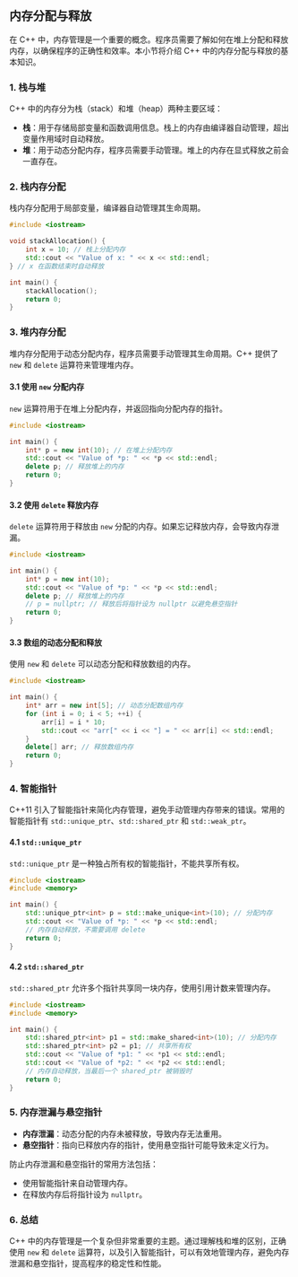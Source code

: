 ## 内存分配与释放

在 C++ 中，内存管理是一个重要的概念。程序员需要了解如何在堆上分配和释放内存，以确保程序的正确性和效率。本小节将介绍 C++ 中的内存分配与释放的基本知识。

### 1. **栈与堆**

C++ 中的内存分为栈（stack）和堆（heap）两种主要区域：

- **栈**：用于存储局部变量和函数调用信息。栈上的内存由编译器自动管理，超出变量作用域时自动释放。
- **堆**：用于动态分配内存，程序员需要手动管理。堆上的内存在显式释放之前会一直存在。

### 2. **栈内存分配**

栈内存分配用于局部变量，编译器自动管理其生命周期。

```cpp
#include <iostream>

void stackAllocation() {
    int x = 10; // 栈上分配内存
    std::cout << "Value of x: " << x << std::endl;
} // x 在函数结束时自动释放

int main() {
    stackAllocation();
    return 0;
}
```

### 3. **堆内存分配**

堆内存分配用于动态分配内存，程序员需要手动管理其生命周期。C++ 提供了 `new` 和 `delete` 运算符来管理堆内存。

#### 3.1 **使用 `new` 分配内存**

`new` 运算符用于在堆上分配内存，并返回指向分配内存的指针。

```cpp
#include <iostream>

int main() {
    int* p = new int(10); // 在堆上分配内存
    std::cout << "Value of *p: " << *p << std::endl;
    delete p; // 释放堆上的内存
    return 0;
}
```

#### 3.2 **使用 `delete` 释放内存**

`delete` 运算符用于释放由 `new` 分配的内存。如果忘记释放内存，会导致内存泄漏。

```cpp
#include <iostream>

int main() {
    int* p = new int(10);
    std::cout << "Value of *p: " << *p << std::endl;
    delete p; // 释放堆上的内存
    // p = nullptr; // 释放后将指针设为 nullptr 以避免悬空指针
    return 0;
}
```

#### 3.3 **数组的动态分配和释放**

使用 `new` 和 `delete` 可以动态分配和释放数组的内存。

```cpp
#include <iostream>

int main() {
    int* arr = new int[5]; // 动态分配数组内存
    for (int i = 0; i < 5; ++i) {
        arr[i] = i * 10;
        std::cout << "arr[" << i << "] = " << arr[i] << std::endl;
    }
    delete[] arr; // 释放数组内存
    return 0;
}
```

### 4. **智能指针**

C++11 引入了智能指针来简化内存管理，避免手动管理内存带来的错误。常用的智能指针有 `std::unique_ptr`、`std::shared_ptr` 和 `std::weak_ptr`。

#### 4.1 **`std::unique_ptr`**

`std::unique_ptr` 是一种独占所有权的智能指针，不能共享所有权。

```cpp
#include <iostream>
#include <memory>

int main() {
    std::unique_ptr<int> p = std::make_unique<int>(10); // 分配内存
    std::cout << "Value of *p: " << *p << std::endl;
    // 内存自动释放，不需要调用 delete
    return 0;
}
```

#### 4.2 **`std::shared_ptr`**

`std::shared_ptr` 允许多个指针共享同一块内存，使用引用计数来管理内存。

```cpp
#include <iostream>
#include <memory>

int main() {
    std::shared_ptr<int> p1 = std::make_shared<int>(10); // 分配内存
    std::shared_ptr<int> p2 = p1; // 共享所有权
    std::cout << "Value of *p1: " << *p1 << std::endl;
    std::cout << "Value of *p2: " << *p2 << std::endl;
    // 内存自动释放，当最后一个 shared_ptr 被销毁时
    return 0;
}
```

### 5. **内存泄漏与悬空指针**

- **内存泄漏**：动态分配的内存未被释放，导致内存无法重用。
- **悬空指针**：指向已释放内存的指针，使用悬空指针可能导致未定义行为。

防止内存泄漏和悬空指针的常用方法包括：

- 使用智能指针来自动管理内存。
- 在释放内存后将指针设为 `nullptr`。

### 6. **总结**

C++ 中的内存管理是一个复杂但非常重要的主题。通过理解栈和堆的区别，正确使用 `new` 和 `delete` 运算符，以及引入智能指针，可以有效地管理内存，避免内存泄漏和悬空指针，提高程序的稳定性和性能。
